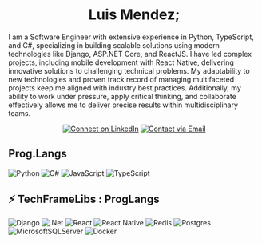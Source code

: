<div align="center"><h1>Luis Mendez;</h1></div>

I am a Software Engineer with extensive experience in Python, TypeScript, and C#, specializing in building scalable solutions using modern technologies like Django, ASP.NET Core, and ReactJS. I have led complex projects, including mobile development with React Native, delivering innovative solutions to challenging technical problems. My adaptability to new technologies and proven track record of managing multifaceted projects keep me aligned with industry best practices. Additionally, my ability to work under pressure, apply critical thinking, and collaborate effectively allows me to deliver precise results within multidisciplinary teams.

<div align="center">
  
[![Connect on LinkedIn](https://img.shields.io/badge/Connect%20on%20LinkedIn-%230077B5.svg?style=for-the-badge&logo=linkedin&logoColor=white)](https://www.linkedin.com/in/luismendez-dev/)
[![Contact via Email](https://img.shields.io/badge/Send%20me%20an%20Email-D14836?style=for-the-badge&logo=gmail&logoColor=white)](mailto:luis@luismendezdev.com)
</div>

## Prog.Langs

![Python](https://img.shields.io/badge/python-3670A0?style=for-the-badge&logo=python&logoColor=ffdd54)
![C#](https://img.shields.io/badge/c%23-%23239120.svg?style=for-the-badge&logo=c-sharp&logoColor=white)
![JavaScript](https://img.shields.io/badge/javascript-%23323330.svg?style=for-the-badge&logo=javascript&logoColor=%23F7DF1E)
![TypeScript](https://img.shields.io/badge/typescript-%23007ACC.svg?style=for-the-badge&logo=typescript&logoColor=white)

## ⚡ TechFrameLibs : ProgLangs

![Django](https://img.shields.io/badge/django-%23092E20.svg?style=for-the-badge&logo=django&logoColor=white)
![.Net](https://img.shields.io/badge/.NET-5C2D91?style=for-the-badge&logo=.net&logoColor=white)
![React](https://img.shields.io/badge/react-%2320232a.svg?style=for-the-badge&logo=react&logoColor=%2361DAFB)
![React Native](https://img.shields.io/badge/react_native-%2320232a.svg?style=for-the-badge&logo=react&logoColor=%2361DAFB)
![Redis](https://img.shields.io/badge/redis-%23DD0031.svg?style=for-the-badge&logo=redis&logoColor=white)
![Postgres](https://img.shields.io/badge/postgres-%23316192.svg?style=for-the-badge&logo=postgresql&logoColor=white)
![MicrosoftSQLServer](https://img.shields.io/badge/Microsoft%20SQL%20Server-CC2927?style=for-the-badge&logo=microsoft%20sql%20server&logoColor=white)
![Docker](https://img.shields.io/badge/docker-%230db7ed.svg?style=for-the-badge&logo=docker&logoColor=white)
